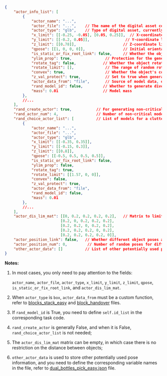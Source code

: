 ```json
{
    "actor_info_list": [
        {
            "actor_name": "...",
            "actor_file": "...",    // The name of the digital asset corresponding to the model in the models folder
            "actor_type": "glb",    // Type of digital asset, currently available types are glb, obj, urdf, box
            "x_limit": [[-0.25, -0.05], [0.05, 0.25]],  // X-coordinate limits for object generation
            "y_limit": [[-0.2, 0.05]],                // Y-coordinate limits for object generation
            "z_limit": [[0.78]],                     // Z-coordinate limits for object generation
            "qpose": [[1, 0, 0, 0]],                 // Initial orientation of the object as a quaternion
            "is_static_or_fix_root_link": false,     // Whether the object is fixed
            "ylim_prop": true,               // Protection for the generated y-coordinate range to prevent object generation
            "rotate_tag": false,            // Whether the object rotates randomly
            "rotate_limit": [],              // The range of random rotation of the object on the xyz axes
            "convex": true,                  // Whether the object's collision volume is a convex hull
            "z_val_protect": true,           // Set to true when generating diverse objects
            "actor_data_from": "file",       // Source of model data, either 'file' or a custom function name
            "rand_model_id": false,         // Whether to generate diverse models
            "mass": 0.01                    // Model mass
        },
        //...
    ],
    "rand_create_actor": true,           // For generating non-critical models for a cluttered desktop
    "rand_actor_num": 4,                 // Number of non-critical models generated
    "rand_choice_actor_list": [          // List of models for a cluttered desktop
        {
            "actor_name": "...",
            "actor_file": "...",
            "actor_type": "glb",
            "x_limit": [[-0.35, 0.35]],
            "y_limit": [[-0.15, 0.3]],
            "z_limit": [[0.8]],
            "qpose": [[-0.5, 0.5, 0.5, 0.5]],
            "is_static_or_fix_root_link": false,
            "ylim_prop": false,
            "rotate_tag": true,
            "rotate_limit": [[1.57, 0, 0]],
            "convex": false,
            "z_val_protect": true,
            "actor_data_from": "file",
            "rand_model_id": false,
            "mass": 0.01
        },
        //...
    ],
    "actor_dis_lim_mat": [[0, 0.2, 0.2, 0.2, 0.2],   // Matrix to limit the minimum distance between objects
                         [0.2, 0, 0.2, 0.2, 0.2],
                         [0.2, 0.2, 0, 0.2, 0.2],
                         [0.2, 0.2, 0.2, 0, 0.2],
                         [0.2, 0.2, 0.2, 0.2, 0]],
    "actor_position_link": false,   // Whether different object poses are linked
    "actor_position_num": 0,         // Number of random poses for different objects
    "other_actor_data": []          // List of other potentially used pose information
}
```

**Notes:**

1. In most cases, you only need to pay attention to the fields:

   `actor_name`, `actor_file`, `actor_type`, `x_limit`, `y_limit`, `z_limit`, `qpose`, `is_static_or_fix_root_link`, and `actor_dis_lim_mat`.
2. When `actor_type` is `box`, `actor_data_from` must be a custom function, refer to [blocks_stack_easy](../../envs/blocks_stack_easy.py) and [block_handover](../../envs/block_handover.py) files.
3. If `rand_model_id` is True, you need to define `self.id_list` in the corresponding task code.
4. `rand_create_actor` is generally False, and when it is False, `rand_choice_actor_list` is not needed;
5. The `actor_dis_lim_mat` matrix can be empty, in which case there is no restriction on the distance between objects;
6. `other_actor_data` is used to store other potentially used pose information, and you need to define the corresponding variable names in the file, refer to [dual_bottles_pick_easy.json](./dual_bottles_pick_easy.json) file.
